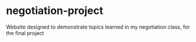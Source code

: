 # negotiation-project
Website designed to demonstrate topics learned in my negotiation class, for the final project
